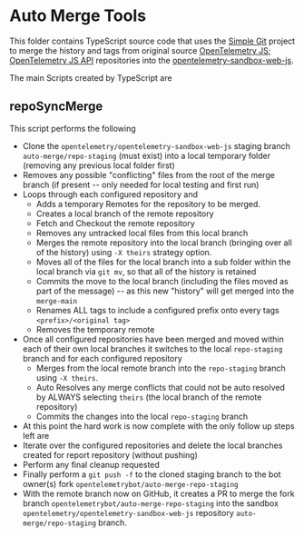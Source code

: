 # Auto Merge Tools

This folder contains TypeScript source code that uses the [Simple Git](https://github.com/steveukx/git-js) project to merge the history and tags from original source [OpenTelemetry JS](https://github.com/open-telemetry/opentelemetry-js);  [OpenTelemetry JS API](https://github.com/open-telemetry/opentelemetry-js-api) repositories into the [opentelemetry-sandbox-web-js](../../README.md).

The main Scripts created by TypeScript are

## repoSyncMerge

This script performs the following

- Clone the `opentelemetry/opentelemetry-sandbox-web-js` staging branch `auto-merge/repo-staging` (must exist) into a local temporary folder (removing any previous local folder first)
- Removes any possible "conflicting" files from the root of the merge branch (if present -- only needed for local testing and first run)
- Loops through each configured repository and
  - Adds a temporary Remotes for the repository to be merged.
  - Creates a local branch of the remote repository
  - Fetch and Checkout the remote repository
  - Removes any untracked local files from this local branch
  - Merges the remote repository into the local branch (bringing over all of the history) using `-X theirs` strategy option.
  - Moves all of the files for the local branch into a sub folder within the local branch via `git mv`, so that all of the history is retained
  - Commits the move to the local branch (including the files moved as part of the message) -- as this new "history" will get merged into the `merge-main`
  - Renames ALL tags to include a configured prefix onto every tags `<prefix>/<original tag>`
  - Removes the temporary remote
- Once all configured repositories have been merged and moved within each of their own local branches it switches to the local `repo-staging` branch and for each configured repository
  - Merges from the local remote branch into the `repo-staging` branch using `-X theirs`.
  - Auto Resolves any merge conflicts that could not be auto resolved by ALWAYS selecting `theirs` (the local branch of the remote repository)
  - Commits the changes into the local `repo-staging` branch
- At this point the hard work is now complete with the only follow up steps left are
- Iterate over the configured repositories and delete the local branches created for report repository (without pushing)
- Perform any final cleanup requested
- Finally perform a `git push -f` to the cloned staging branch to the bot owner(s) fork `opentelemetrybot/auto-merge-repo-staging`
- With the remote branch now on GitHub, it creates a PR to merge the fork branch `opentelemetrybot/auto-merge-repo-staging` into the sandbox `opentelemetry/opentelemetry-sandbox-web-js` repository `auto-merge/repo-staging` branch.
